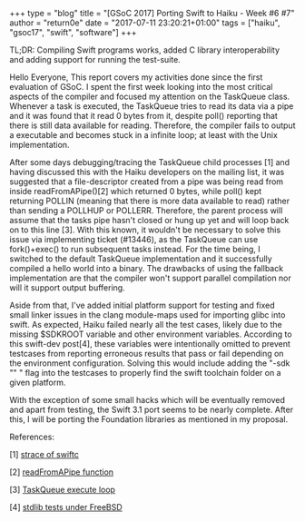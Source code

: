 +++
type = "blog"
title = "[GSoC 2017] Porting Swift to Haiku - Week #6 #7"
author = "return0e"
date = "2017-07-11 23:20:21+01:00"
tags = ["haiku", "gsoc17", "swift", "software"]
+++

TL;DR: Compiling Swift programs works, added C library interoperability and adding support for running the test-suite.

Hello Everyone,
This report covers my activities done since the first evaluation of GSoC. I spent the first week looking into the most critical aspects of the compiler and focused my attention on the TaskQueue class. Whenever a task is executed, the TaskQueue tries to read its data via a pipe and it was found that it read 0 bytes from it, despite poll() reporting that there is still data available for reading. Therefore, the compiler fails to output a executable and becomes stuck in a infinite loop; at least with the Unix implementation.

After some days debugging/tracing the TaskQueue child processes [1] and having discussed this with the Haiku developers on the mailing list, it was suggested that a file-descriptor created from a pipe was being read from inside readFromAPipe()[2] which returned 0 bytes, while poll() kept returning POLLIN (meaning that there is more data available to read) rather than sending a POLLHUP or POLLERR. Therefore, the parent process will assume that the tasks pipe hasn't closed or hung up yet and will loop back on to this line [3]. With this known, it wouldn't be necessary to solve this issue via implementing ticket (#13446), as the TaskQueue can use fork()+exec() to run subsequent tasks instead. For the time being, I switched to the default TaskQueue implementation and it successfully compiled a hello world into a binary. The drawbacks of using the fallback implementation are that the compiler won't support parallel compilation nor will it support output buffering.

Aside from that, I've added initial platform support for testing and fixed small linker issues in the clang module-maps used for importing glibc into swift. As expected, Haiku failed nearly all the test cases, likely due to the missing $SDKROOT variable and other environment variables. According to this swift-dev post[4], these variables were intentionally omitted to prevent testcases from reporting erroneous results that pass or fail depending on the environment configuration. Solving this would include adding the "-sdk "" " flag into the testcases to properly find the swift toolchain folder on a given platform.

With the exception of some small hacks which will be eventually removed and apart from testing, the Swift 3.1 port seems to be nearly complete. After this, I will be porting the Foundation libraries as mentioned in my proposal.

References:

[1] [strace of swiftc](https://gist.github.com/return/73b9adbd1466255c7c9d06e8f58aac8e)

[2] [readFromAPipe function](https://github.com/return/swift/blob/swift-3.1-haiku/lib/Basic/Unix/TaskQueue.inc#L247)

[3] [TaskQueue execute loop](https://github.com/return/swift/blob/swift-3.1-haiku/lib/Basic/Unix/TaskQueue.inc#L326)

[4] [stdlib tests under FreeBSD](https://lists.swift.org/pipermail/swift-dev/Week-of-Mon-20160104/000737.html)
